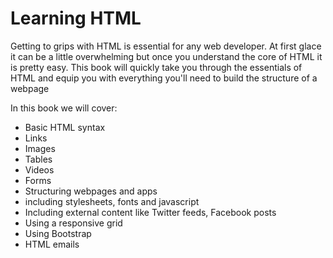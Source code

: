 # Learning HTML

Getting to grips with HTML is essential for any web developer. At first glace it can be a little overwhelming but once you understand the core of HTML it is pretty easy. This book will quickly take you through the essentials of HTML and equip you with everything you'll need to build the structure of a webpage

In this book we will cover:

* Basic HTML syntax
* Links
* Images
* Tables
* Videos
* Forms
* Structuring webpages and apps
* including stylesheets, fonts and javascript
* Including external content like Twitter feeds, Facebook posts
* Using a responsive grid
* Using Bootstrap
* HTML emails

